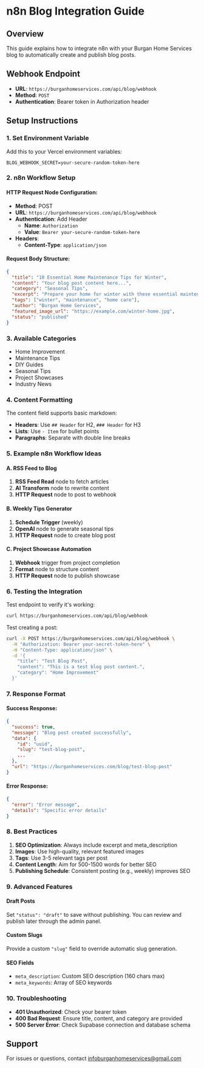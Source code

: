 # n8n Blog Integration Guide

## Overview
This guide explains how to integrate n8n with your Burgan Home Services blog to automatically create and publish blog posts.

## Webhook Endpoint
- **URL**: `https://burganhomeservices.com/api/blog/webhook`
- **Method**: `POST`
- **Authentication**: Bearer token in Authorization header

## Setup Instructions

### 1. Set Environment Variable
Add this to your Vercel environment variables:
```
BLOG_WEBHOOK_SECRET=your-secure-random-token-here
```

### 2. n8n Workflow Setup

#### HTTP Request Node Configuration:
- **Method**: POST
- **URL**: `https://burganhomeservices.com/api/blog/webhook`
- **Authentication**: Add Header
  - **Name**: `Authorization`
  - **Value**: `Bearer your-secure-random-token-here`
- **Headers**:
  - **Content-Type**: `application/json`

#### Request Body Structure:
```json
{
  "title": "10 Essential Home Maintenance Tips for Winter",
  "content": "Your blog post content here...",
  "category": "Seasonal Tips",
  "excerpt": "Prepare your home for winter with these essential maintenance tips.",
  "tags": ["winter", "maintenance", "home care"],
  "author": "Burgan Home Services",
  "featured_image_url": "https://example.com/winter-home.jpg",
  "status": "published"
}
```

### 3. Available Categories
- Home Improvement
- Maintenance Tips
- DIY Guides
- Seasonal Tips
- Project Showcases
- Industry News

### 4. Content Formatting
The content field supports basic markdown:
- **Headers**: Use `## Header` for H2, `### Header` for H3
- **Lists**: Use `- Item` for bullet points
- **Paragraphs**: Separate with double line breaks

### 5. Example n8n Workflow Ideas

#### A. RSS Feed to Blog
1. **RSS Feed Read** node to fetch articles
2. **AI Transform** node to rewrite content
3. **HTTP Request** node to post to webhook

#### B. Weekly Tips Generator
1. **Schedule Trigger** (weekly)
2. **OpenAI** node to generate seasonal tips
3. **HTTP Request** node to create blog post

#### C. Project Showcase Automation
1. **Webhook** trigger from project completion
2. **Format** node to structure content
3. **HTTP Request** node to publish showcase

### 6. Testing the Integration

Test endpoint to verify it's working:
```bash
curl https://burganhomeservices.com/api/blog/webhook
```

Test creating a post:
```bash
curl -X POST https://burganhomeservices.com/api/blog/webhook \
  -H "Authorization: Bearer your-secret-token-here" \
  -H "Content-Type: application/json" \
  -d '{
    "title": "Test Blog Post",
    "content": "This is a test blog post content.",
    "category": "Home Improvement"
  }'
```

### 7. Response Format

#### Success Response:
```json
{
  "success": true,
  "message": "Blog post created successfully",
  "data": {
    "id": "uuid",
    "slug": "test-blog-post",
    ...
  },
  "url": "https://burganhomeservices.com/blog/test-blog-post"
}
```

#### Error Response:
```json
{
  "error": "Error message",
  "details": "Specific error details"
}
```

### 8. Best Practices

1. **SEO Optimization**: Always include excerpt and meta_description
2. **Images**: Use high-quality, relevant featured images
3. **Tags**: Use 3-5 relevant tags per post
4. **Content Length**: Aim for 500-1500 words for better SEO
5. **Publishing Schedule**: Consistent posting (e.g., weekly) improves SEO

### 9. Advanced Features

#### Draft Posts
Set `"status": "draft"` to save without publishing. You can review and publish later through the admin panel.

#### Custom Slugs
Provide a custom `"slug"` field to override automatic slug generation.

#### SEO Fields
- `meta_description`: Custom SEO description (160 chars max)
- `meta_keywords`: Array of SEO keywords

### 10. Troubleshooting

- **401 Unauthorized**: Check your bearer token
- **400 Bad Request**: Ensure title, content, and category are provided
- **500 Server Error**: Check Supabase connection and database schema

## Support
For issues or questions, contact infoburganhomeservices@gmail.com